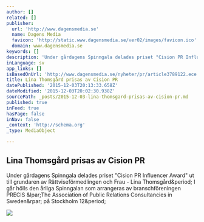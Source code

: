 ```yaml
---
author: []
related: []
publisher:
  url: 'http://www.dagensmedia.se'
  name: Dagens Media
  favicon: 'http://static.www.dagensmedia.se/ver02/images/favicon.ico'
  domain: www.dagensmedia.se
keywords: []
description: 'Under gårdagens Spinngala delades priset "Cision PR Influencer Award" ut till grundaren av Rättviseförmedlingen och Frau - Lina Thomsgård. I går hölls den årliga Spinngalan som arrangeras av branschföreningen PRECIS (The Association of Public Relations Consultancies in Sweden) på Stockholm 12.'
inLanguage: sv
app_links: []
isBasedOnUrl: 'http://www.dagensmedia.se/nyheter/pr/article3789122.ece'
title: Lina Thomsgård prisas av Cision PR
datePublished: '2015-12-03T20:13:33.658Z'
dateModified: '2015-12-03T20:02:30.938Z'
sourcePath: _posts/2015-12-03-lina-thomsgard-prisas-av-cision-pr.md
published: true
inFeed: true
hasPage: false
inNav: false
_context: 'http://schema.org'
_type: MediaObject

---
```

<article style=""><h1>Lina Thomsgård prisas av Cision PR</h1><p>Under gårdagens Spinngala delades priset "Cision PR Influencer Award" ut till grundaren av Rättviseförmedlingen och Frau - Lina Thomsgård&amp;period; I går hölls den årliga Spinngalan som arrangeras av branschföreningen PRECIS &amp;lpar;The Association of Public Relations Consultancies in Sweden&amp;rpar; på Stockholm 12&amp;period;</p><img src="http://www.dagensmedia.se/multimedia/bilder/article3246031.ece/REPRESENTATIONS/w468/Sk%C3%A4rmavbild+2011-08-29+kl.+16.21.23.png" /></article>